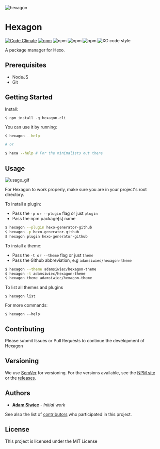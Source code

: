 
<img  align="center" src="https://s13.postimg.org/qd8bbi0mv/d41dc22748c_1.png" alt="hexagon">

# Hexagon
[![Code Climate](https://codeclimate.com/github/adamsiwiec/hexagon/badges/gpa.svg)](https://codeclimate.com/github/adamsiwiec/hexagon) [![npm](https://img.shields.io/npm/dm/hexagon-cli.svg)](https://npmjs.com/package/hexagon-cli) ![npm](https://img.shields.io/npm/v/hexagon-cli.svg) ![npm](https://img.shields.io/npm/l/hexagon-cli.svg) ![npm](https://david-dm.org/adamsiwiec/hexagon.svg) ![XO code style](https://img.shields.io/badge/code_style-XO-5ed9c7.svg)

A package manager for Hexo.


## Prerequisites

* NodeJS
* Git


## Getting Started

Install:

`$ npm install -g hexagon-cli`

You can use it by running:

```bash
$ hexagon --help

# or

$ hexa --help # For the minimalists out there
```

## Usage

![usage_gif](http://i.imgur.com/N8skcKH.gif)

For Hexagon to work properly, make sure you are in your project's root directory.

To install a plugin:
* Pass the `-p or --plugin` flag or just `plugin`
* Pass the npm package[s] name

```bash
$ hexagon --plugin hexo-generator-github
$ hexagon -p hexo-generator-github
$ hexagon plugin hexo-generator-github
```


To install a theme:
* Pass the `-t or --theme` flag or just `theme`
* Pass the Github abbreviation, e.g `adamsiwiec/hexagon-theme`

```bash
$ hexagon --theme adamsiwiec/hexagon-theme
$ hexagon -t adamsiwiec/hexagon-theme
$ hexagon theme adamsiwiec/hexagon-theme
```

To list all themes and plugins

    $ hexagon list


For more commands:

    $ hexagon --help


## Contributing

Please submit Issues or Pull Requests to continue the development of Hexagon

## Versioning

We use [SemVer](http://semver.org/) for versioning. For the versions available, see the [NPM site](https://www.npmjs.com/package/hexagon-cli) or the [releases](https://github.com/adamsiwiec/hexagon/releases).

## Authors

* **[Adam Siwiec](https://github.com/adamsiwiec)** - *Initial work*

See also the list of [contributors](https://github.com/adamsiwiec/hexagon/contributors) who participated in this project.

## License

This project is licensed under the MIT License
